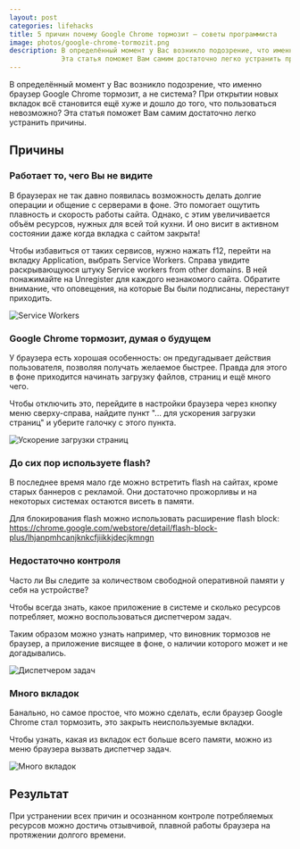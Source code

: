 ```yaml
---
layout: post
categories: lifehacks
title: 5 причин почему Google Chrome тормозит — советы программиста
image: photos/google-chrome-tormozit.png
description: В определённый момент у Вас возникло подозрение, что именно браузер Google Chrome тормозит, а не система? При открытии новых вкладок всё становится ещё хуже и дошло до того, что пользоваться невозможно?
             Эта статья поможет Вам самим достаточно легко устранить причины.
---
```


В определённый момент у Вас возникло подозрение, что именно браузер Google Chrome тормозит, а не система? При открытии новых вкладок всё становится ещё хуже и дошло до того, что пользоваться невозможно?
Эта статья поможет Вам самим достаточно легко устранить причины.

## Причины

### Работает то, чего Вы не видите

В браузерах не так давно появилась возможность делать долгие операции и общение с серверами в фоне. Это помогает ощутить плавность и скорость работы сайта.
Однако, с этим увеличивается объём ресурсов, нужных для всей той кухни. И оно висит в активном состоянии даже когда вкладка с сайтом закрыта!

Чтобы избавиться от таких сервисов, нужно нажать f12, перейти на вкладку Application, выбрать Service Workers. Справа увидите раскрывающуюся штуку Service workers from other domains. В ней понажимайте на Unregister для каждого незнакомого сайта. Обратите внимание, что оповещения, на которые Вы были подписаны, перестанут приходить.

![Service Workers](https://avatars.mds.yandex.net/get-zen_doc/16074/pub_5bc31ff5575b6b00abbedea7_5bc3200ed1613800aa24b41b/scale_2400)

### Google Chrome тормозит, думая о будущем

У браузера есть хорошая особенность: он предугадывает действия пользователя, позволяя получать желаемое быстрее. Правда для этого в фоне приходится начинать загрузку файлов, страниц и ещё много чего.

Чтобы отключить это, перейдите в настройки браузера через кнопку меню сверху-справа, найдите пункт "... для ускорения загрузки страниц" и уберите галочку с этого пункта.

![Ускорение загрузки страниц](https://avatars.mds.yandex.net/get-zen_doc/34175/pub_5bc31ff5575b6b00abbedea7_5bc32047b7a6b100ac906f88/scale_2400)

### До сих пор используете flash?

В последнее время мало где можно встретить flash на сайтах, кроме старых баннеров с рекламой. Они достаточно прожорливы и на некоторых системах остаются висеть в памяти.

Для блокирования flash можно использовать расширение flash block: https://chrome.google.com/webstore/detail/flash-block-plus/lhjanpmhcanjknkcfjiikkjdecjkmngn

### Недостаточно контроля

Часто ли Вы следите за количеством свободной оперативной памяти у себя на устройстве?

Чтобы всегда знать, какое приложение в системе и сколько ресурсов потребляет, можно воспользоваться диспетчером задач.

Таким образом можно узнать например, что виновник тормозов не браузер, а приложение висящее в фоне, о наличии которого может и не догадывались.

![Диспетчером задач](https://avatars.mds.yandex.net/get-zen_doc/196027/pub_5bc31ff5575b6b00abbedea7_5bc3200e2ac0f700a9c16534/scale_2400)

### Много вкладок

Банально, но самое простое, что можно сделать, если браузер Google Chrome стал тормозить, это закрыть неиспользуемые вкладки.

Чтобы узнать, какая из вкладок ест больше всего памяти, можно из меню браузера вызвать диспетчер задач.

![Много вкладок](https://avatars.mds.yandex.net/get-zen_doc/222865/pub_5bc31ff5575b6b00abbedea7_5bc3200e3887bf00ac52530a/scale_2400)

## Результат

При устранении всех причин и осознанном контроле потребляемых ресурсов можно достичь отзывчивой, плавной работы браузера на протяжении долгого времени.

